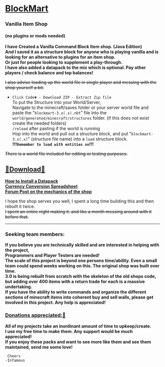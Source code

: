     
# [BlockMart]()    
### Vanilla Item Shop   
#### (no plugins or mods needed)   
  __I have Created a Vanilla Command Block Item shop. (Java Edition)  
And I saved it as a structure block for anyone who is playing vanilla and is looking for an alternative to plugins for an item shop.  
Or just for people looking to supplement a play-through.  
I have also added a datapack to the mix which is optional.  Pay other players / check balance and top balances!__

~~I also advise loading up the world file in single player and messing with the shop yourself a bit.~~  

-    `Click Code▼ - Download ZIP - Extract Zip file`   
To put the Structure into your World/Server,  
Navigate to the minecraft/saves folder or your server world file and paste the "`blockmart-3.x(.x).nbt`" file into the  
`world/generated/minecraft/structures` folder. (if this does not exist create the needed folders)  
`/reload` after pasting if the world is running  
Hop into the world and pull out a structure block, and put "`blockmart-3.x(.x)`" (structure file name) into a `load` structure block.  
__!!!`Remember to load with entities on`!!!__  
  
~~There is a world file included for editing or testing purposes.~~  
  
## [🔗Download🔗](https://github.com/InfamousMusicify/BlockMart/archive/refs/heads/master.zip)  

**[How to Install a Datapack](https://www.planetminecraft.com/blog/how-to-download-and-install-minecraft-data-packs/)   
[Currency Conversion Spreadsheet](https://bit.ly/2ocNumG)  
[Forum Post on the mechanics of the shop](https://bit.ly/2orjBiE)**  

I hope the shop serves you well, I spent a long time building this and then rebuilt it twice.  
~~I spent an entire night making it.  and like a month messing around with it before that.~~  
__________________________________________________________________________________________________________________________________________

### Seeking team members:
__If you believe you are technically skilled and are interested in helping with the project,  
Programmers and Player Testers are needed!  
The scale of this project is beyond one persons time/ability.  Even a small team could spend weeks working on this.  The original shop was built over time.  
3.0 is being rebuilt from scratch with the skeleton of the old shops code, but adding over 400 items with a return trade for each is a massive undertaking.   
If you have the ability to write commands and organize the different sections of minecraft items into coherent buy and sell walls, please get involved in this project.  Any help is appreciated!__  

### [Donations appreciated:🔗](https://www.patreon.com/InfamousMusicify) 
__All of my projects take an inordinant amount of time to upkeep/create.  
I use my free time to make them.  Any support would be much appreciated!  
If you enjoy these packs and want to see more like them and see them maintained, send me some love!__  

     Cheers
    -Infamous
